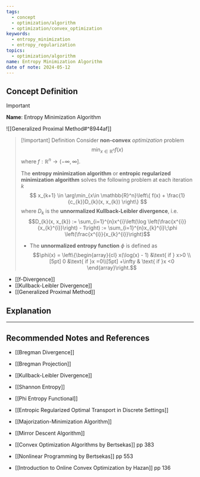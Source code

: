 ```yaml
---
tags:
  - concept
  - optimization/algorithm
  - optimization/convex_optimization
keywords:
  - entropy_minimization
  - entropy_regularization
topics:
  - optimization/algorithm
name: Entropy Minimization Algorithm
date of note: 2024-05-12
---
```


## Concept Definition

>[!important]
>**Name**: Entropy Minimization Algorithm

![[Generalized Proximal Method#^8944af]]

>[!important] Definition
>Consider **non-convex** *optimization* problem
>$$
>\min_{x \in \mathbb{R}^{n}} f(x)
>$$
>where $f: \mathbb{R}^{n} \to (-\infty, \infty]$.
>
>The **entropy minimization algorithm** or **entropic regularized minimization algorithm** solves the following problem at each iteration $k$
>$$
> x_{k+1} \in \arg\min_{x\in \mathbb{R}^n}\left\{ f(x) + \frac{1}{c_{k}}D_{k}(x, x_{k}) \right\} 
>$$
>where $D_{k}$ is the **unnormalized Kullback-Leibler divergence**, i.e. $$D_{k}(x, x_{k}) := \sum_{i=1}^{n}x^{i}\left(\log \left(\frac{x^{i}}{x_{k}^{i}}\right) - 1\right) := \sum_{i=1}^{n}x_{k}^{i}\;\phi \left(\frac{x^{i}}{x_{k}^{i}}\right)$$
>- The **unnormalized entropy function** $\phi$ is defined as $$\phi(x) = \left\{\begin{array}{cl} x(\log(x) - 1) &\text{ if } x>0 \\[5pt] 0 &\text{ if }x =0\\[5pt] +\infty & \text{ if }x <0 \end{array}\right.$$

- [[f-Divergence]]
- [[Kullback-Leibler Divergence]]
- [[Generalized Proximal Method]]

## Explanation





-----------
##  Recommended Notes and References

- [[Bregman Divergence]]
- [[Bregman Projection]]
- [[Kullback-Leibler Divergence]]
- [[Shannon Entropy]]
- [[Phi Entropy Functional]]

- [[Entropic Regularized Optimal Transport in Discrete Settings]]



- [[Majorization-Minimization Algorithm]]
- [[Mirror Descent Algorithm]]


- [[Convex Optimization Algorithms by Bertsekas]] pp 383
- [[Nonlinear Programming by Bertsekas]] pp 553
- [[Introduction to Online Convex Optimization by Hazan]] pp 136